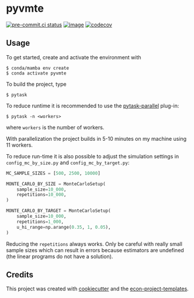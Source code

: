 # pyvmte

[![pre-commit.ci status](https://results.pre-commit.ci/badge/github/buddejul/pyvmte/main.svg)](https://results.pre-commit.ci/latest/github/buddejul/pyvmte/main)
[![image](https://img.shields.io/badge/code%20style-black-000000.svg)](https://github.com/psf/black)
[![codecov](https://codecov.io/gh/buddejul/pyvmte/graph/badge.svg?token=T6D31ZBXK9)](https://codecov.io/gh/buddejul/pyvmte)

## Usage

To get started, create and activate the environment with

```console
$ conda/mamba env create
$ conda activate pyvmte
```

To build the project, type

```console
$ pytask
```

To reduce runtime it is recommended to use the
[pytask-parallel](https://github.com/pytask-dev/pytask-parallel) plug-in:

```console
$ pytask -n <workers>
```

where `workers` is the number of workers.

With parallelization the project builds in 5-10 minutes on my machine using 11 workers.

To reduce run-time it is also possible to adjust the simulation settings in
`config_mc_by_size.py` and `config_mc_by_target.py`:

```python
MC_SAMPLE_SIZES = [500, 2500, 10000]

MONTE_CARLO_BY_SIZE = MonteCarloSetup(
    sample_size=10_000,
    repetitions=10_000,
)

MONTE_CARLO_BY_TARGET = MonteCarloSetup(
    sample_size=10_000,
    repetitions=1_000,
    u_hi_range=np.arange(0.35, 1, 0.05),
)
```

Reducing the `repetitions` always works. Only be careful with really small sample sizes
which can result in errors because estimators are undefined (the linear programs do not
have a solution).

## Credits

This project was created with [cookiecutter](https://github.com/audreyr/cookiecutter)
and the
[econ-project-templates](https://github.com/OpenSourceEconomics/econ-project-templates).
